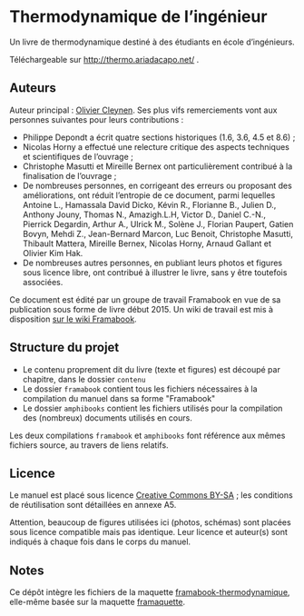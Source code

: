 Thermodynamique de l’ingénieur
==============================

Un livre de thermodynamique destiné à des étudiants en école d’ingénieurs.

Téléchargeable sur http://thermo.ariadacapo.net/ .


## Auteurs

Auteur principal : <a href="http://www.ariadacapo.net/">Olivier Cleynen</a>. Ses plus vifs remerciements vont aux personnes suivantes pour leurs contributions :

* Philippe Depondt a écrit quatre sections historiques (1.6, 3.6, 4.5 et 8.6) ;
* Nicolas Horny a effectué une relecture critique des aspects techniques et scientifiques de l’ouvrage ;
* Christophe Masutti et Mireille Bernex ont particulièrement contribué à la finalisation de l’ouvrage ;
* De nombreuses personnes, en corrigeant des erreurs ou proposant des améliorations, ont réduit l’entropie de ce document, parmi lequelles Antoine L., Hamassala David Dicko, Kévin R., Florianne B., Julien D., Anthony Jouny, Thomas N., Amazigh.L.H, Victor D., Daniel C.-N., Pierrick Degardin, Arthur A., Ulrick M., Solène J., Florian Paupert, Gatien Bovyn, Mehdi Z., Jean-Bernard Marcon, Luc Benoit, Christophe Masutti, Thibault Mattera, Mireille Bernex, Nicolas Horny, Arnaud Gallant et Olivier Kim Hak.
* De nombreuses autres personnes, en publiant leurs photos et figures sous licence libre, ont contribué à illustrer le livre, sans y être toutefois associées.

Ce document est édité par un groupe de travail Framabook en vue de sa publication sous forme de livre début 2015. Un wiki de travail est mis à disposition <a href="http://dokuwiki.framabook.org/doku.php?id=framabookthermodynamique">sur le wiki Framabook</a>.


## Structure du projet

* Le contenu proprement dit du livre (texte et figures) est découpé par chapitre, dans le dossier `contenu`
* Le dossier `framabook` contient tous les fichiers nécessaires à la compilation du manuel dans sa forme "Framabook"
* Le dossier `amphibooks` contient les fichiers utilisés pour la compilation des (nombreux) documents utilisés en cours.

Les deux compilations `framabook` et `amphibooks` font référence aux mêmes fichiers source, au travers de liens relatifs.


## Licence

Le manuel est placé sous licence <a href="http://creativecommons.org/licenses/by-sa/3.0/deed.fr">Creative Commons BY-SA</a> ; les conditions de réutilisation sont détaillées en annexe A5.

Attention, beaucoup de figures utilisées ici (photos, schémas) sont placées sous licence compatible mais pas identique. Leur licence et auteur(s) sont indiqués à chaque fois dans le corps du manuel.


## Notes

Ce dépôt intègre les fichiers de la maquette <a href="https://github.com/ariadacapo/framaquette-thermo.git">framabook-thermodynamique</a>, elle-même basée sur la maquette <a href="https://github.com/framatophe/framaquette">framaquette</a>.
